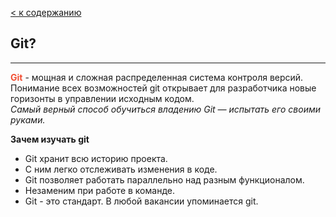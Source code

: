 [< к содержанию](./readme.md)

## Git?

---

**<span style="color:#f14e32;">Git</span>** - мощная и сложная распределенная система контроля версий. Понимание всех возможностей git открывает для разработчика новые горизонты в управлении исходным кодом.<br>
_Самый верный способ обучиться владению Git — испытать его своими руками._

**Зачем изучать git**
 - Git хранит всю историю проекта.
 - С ним легко отслеживать изменения в коде.
 - Git позволяет работать параллельно над разным функционалом.
 - Незаменим при работе в команде.
 - Git - это стандарт. В любой вакансии упоминается git.